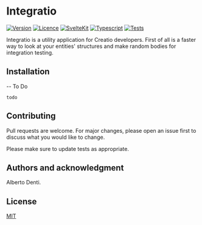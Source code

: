 # Integratio

[![Version](https://img.shields.io/badge/Version-1.0.0-blue)]() [![Licence](https://img.shields.io/badge/License-MIT-blue)]() [![SvelteKit](https://img.shields.io/badge/SvelteKit-next-blue)]() [![Typescript](https://img.shields.io/badge/Typescript-4.5.X-blue)]() [![Tests](https://img.shields.io/badge/Tests-None-lightgrey)]()

Integratio is a utility application for Creatio developers.
First of all is a faster way to look at your entities' structures and make random bodies for integration testing.

## Installation

-- To Do

```batch
todo
```

## Contributing

Pull requests are welcome. For major changes, please open an issue first to discuss what you would like to change.

Please make sure to update tests as appropriate.

## Authors and acknowledgment

Alberto Denti.

## License

[MIT](https://choosealicense.com/licenses/mit/)
